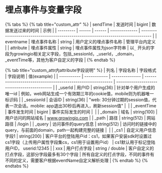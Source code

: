 # 埋点事件与变量字段

{% tabs %}
{% tab title="custom_attr" %}
| sendTime  | 发送时间   | bigint | 数据发送过来的时间      | ​示例                                                                                 |
| --------- | ------ | ------ | -------------- | ----------------------------------------------------------------------------------- |
| eventname | 埋点事件名称 | string | 用户定义的埋点事件名称    | 管理平台内定义                                                                             |
| attribute | 埋点事件属性 | string | 埋点事件属性为json字符串 | 以`_` 开头的字段为growingio相关定义字段，包括\_sessionId，\_userId，\_domain，\_eventTime等，其他为客户自定义的字段 |
{% endtab %}

{% tab title="custom_attr内attribute字段说明" %}
| 列名          | 字段名称         | 字段格式            | 字段说明                                                          | 值(example)                                    |
| ----------- | ------------ | --------------- | ------------------------------------------------------------- | --------------------------------------------- |
| \_userId    | 用户ID         | string(36)      | 针对单个用户生成的唯一id                                                 | 例如，web网站生成一个有效期三年的cookie值，mobile则为机器唯一标识码     |
| \_sessionId | 会话ID         | string(36)      | "web: 30分钟过期的session值，代表一次会话。mobile: app退出30秒后再进入，刷新session值" | ​                                             |
| \_eventTime | 事件发生时间       | bigint          | 事件实际发生的时间                                                     | ​                                             |
| \_domain    | 域名           | string(100)     | 用户访问的网站域名                                                     | www.growingio.com                             |
| \_path      | 路径           | string(512)     | 网站路径                                                          | /login                                        |
| \_query     | 访问事件的query信息 | string(512)     | 访问时的链接中的query，与前面的domain，path一起构建完整的链接                        | ​                                             |
| \_cs1       | 自定义用户信息字段1   | string(200)     | 客户平台的登陆用户id：cs1，如果客户安装sdk时设置过cs1字段（上传用户属性字段集cs，cs1用于设置用户id）   | cs1默认用于标记登陆用户ID， userid:12345                 |
| xxx         | 用户打点字段       | string / double | 客户自定义的打点字段，这部分字段最多有30个字段                                      | 所有自定义的打点字段，不同的事件有不同的定义，需要客户根据eventName自定义解析处理 |
{% endtab %}
{% endtabs %}
